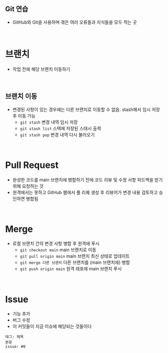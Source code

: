 ## Git 연습
- GitHub와 Git을 사용하며 겪은 여러 오류들과 지식들을 모두 적는 곳

<br>

# 브랜치
- 작업 전에 해당 브랜치 이동하기

<br>

## 브랜치 이동
- 변경된 사항이 있는 경우에는 다른 브랜치로 이동할 수 없음. stash해서 임시 저장 후 이동 가능
    - `git stash` 변경 내역 임시 저장
    - `git stash list` 스택에 저장된 스태시 출력
    - `git stash pop` 변경 내역 다시 불러오기

<br>

# Pull Request
- 완성한 코드를 main 브랜치에 병합하기 전에 코드 리뷰 및 수정 사항 피드백을 받기 위해 요청하는 것
- 원격에서는 못하고 GitHub 웹에서 풀 리퀘 생성 후 리뷰어가 변경 내용 검토하고 승인하면 병합됨

<br>

# Merge
- 로컬 브랜치 간의 변경 사항 병합 후 원격에 푸시
    - `git checkout main` main 브랜치로 이동
    - `git pull origin main` main 브랜치 최신 상태로 업데이트
    - `git merge 다른 브랜치` 다른 브랜치를 (main 브랜치에) 병합
    - `git push origin main` 원격 레포에 main 브랜치 푸시

<br>

# Issue
- 기능 추가
- 버그 수정
- 이 커밋들이 지금 이슈에 해당되는 것들이다

```
태그: 제목
본문
issue: #0
```